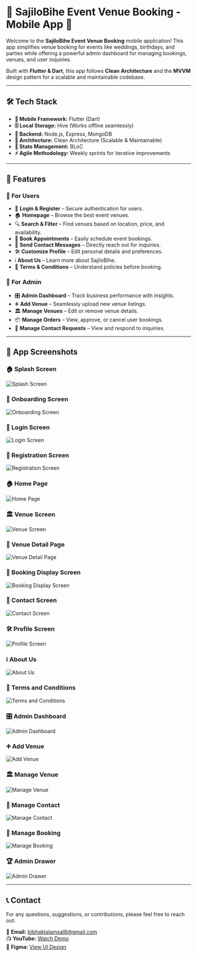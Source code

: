 # 🚀 SajiloBihe Event Venue Booking - Mobile App 📱

Welcome to the **SajiloBihe Event Venue Booking** mobile application! This app simplifies venue booking for events like weddings, birthdays, and parties while offering a powerful admin dashboard for managing bookings, venues, and user inquiries.

Built with **Flutter & Dart**, this app follows **Clean Architecture** and the **MVVM** design pattern for a scalable and maintainable codebase.

---

## 🛠️ Tech Stack

- **📱 Mobile Framework:** Flutter (Dart)
- **🗄️ Local Storage:** Hive (Works offline seamlessly)
- **🔗 Backend:** Node.js, Express, MongoDB
- **🎯 Architecture:** Clean Architecture (Scalable & Maintainable)
- **📌 State Management:** BLoC
- **⚡ Agile Methodology:** Weekly sprints for iterative improvements

---

## 🌟 Features

### 👥 **For Users**

- 🔐 **Login & Register** – Secure authentication for users.
- 🏠 **Homepage** – Browse the best event venues.
- 🔍 **Search & Filter** – Find venues based on location, price, and availability.
- 📅 **Book Appointments** – Easily schedule event bookings.
- 📩 **Send Contact Messages** – Directly reach out for inquiries.
- 🛠 **Customize Profile** – Edit personal details and preferences.
- ℹ️ **About Us** – Learn more about SajiloBihe.
- 📜 **Terms & Conditions** – Understand policies before booking.

### 🔑 **For Admin**

- 🎛️ **Admin Dashboard** – Track business performance with insights.
- ➕ **Add Venue** – Seamlessly upload new venue listings.
- 🏛️ **Manage Venues** – Edit or remove venue details.
- 📦 **Manage Orders** – View, approve, or cancel user bookings.
- 📩 **Manage Contact Requests** – View and respond to inquiries.

---

## 📸 App Screenshots

### 🏠 Splash Screen

![Splash Screen](app_screenshots/1.png)

### 🚀 Onboarding Screen

![Onboarding Screen](app_screenshots/2.png)

### 🔐 Login Screen

![Login Screen](app_screenshots/3.png)

### 📝 Registration Screen

![Registration Screen](app_screenshots/4.png)

### 🏠 Home Page

![Home Page](app_screenshots/5.png)

### 🏛️ Venue Screen

![Venue Screen](app_screenshots/6.png)

### 📖 Venue Detail Page

![Venue Detail Page](app_screenshots/7.png)

### 📅 Booking Display Screen

![Booking Display Screen](app_screenshots/8.png)

### 📩 Contact Screen

![Contact Screen](app_screenshots/9.png)

### 🛠 Profile Screen

![Profile Screen](app_screenshots/10.png)

### ℹ️ About Us

![About Us](app_screenshots/11.png)

### 📜 Terms and Conditions

![Terms and Conditions](app_screenshots/12.png)

### 🎛️ Admin Dashboard

![Admin Dashboard](app_screenshots/13.png)

### ➕ Add Venue

![Add Venue](app_screenshots/15.png)

### 🏛️ Manage Venue

![Manage Venue](app_screenshots/16.png)

### 📩 Manage Contact

![Manage Contact](app_screenshots/17.png)

### 🚫 Manage Booking

![Manage Booking](app_screenshots/18.png)

### 🏆 Admin Drawer

![Admin Drawer](app_screenshots/14.png)

---

## 📞 Contact

For any questions, suggestions, or contributions, please feel free to reach out:

📧 **Email:** bibhaktalamsal8@gmail.com  
📺 **YouTube:** [Watch Demo](https://www.youtube.com/watch?v=OafxBjYu4Ks)  
🎨 **Figma:** [View UI Design](https://www.figma.com/design/J3VxNASblX8E9ga4Uy57xO/sajiloBihe?node-id=0-1&t=nZmUGDJuroY3bJKs-1)
